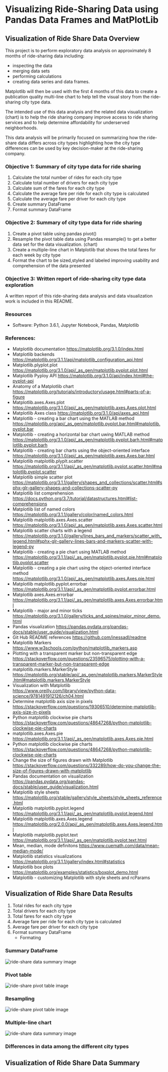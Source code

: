 # Visualizing Ride-Sharing Data using Pandas Data Frames and MatPlotLib

## Visualization of Ride Share Data Overview

This project is to perform exploratory data analysis on approximately 8 months of ride-sharing data including: 
* inspecting the data
* merging data sets
* performing calculations
* creating data series and data frames. 

Matplotlib will then be used with the first 4 months of this data to create a publication quality multi-line chart to help tell the visual story from the ride-sharing city type data.

The intended use of this data analysis and the related data visualization (chart) is to help the ride sharing company improve access to ride sharing services and to help determine affordability for underserved neighborhoods. 

This data analysis will be primarily focused on summarizing how the ride-share data differs across city types highlighting how the city type differences can be used by key decision-maker at the ride-sharing company.

### Objective 1: Summary of city type data for ride sharing
1. Calculate the total number of rides for each city type
2. Calculate total number of drivers for each city type
3. Calculate sum of the fares for each city type 
4. Calculate the average fare per ride for each city type is calculated
5. Calculate the average fare per driver for each city type 
6. Create summary DataFrame 
7. Format summary DataFrame

### Objective 2: Summary of city type data for ride sharing
1. Create a pivot table using pandas pivot() 
2. Resample the pivot table data using Pandas resample() to get a better data set for the data visualization. (chart)
3. Create a multiple-line chart in Matplotlib that shows the total fares for each week by city type
4. Format the chart to be sized,styled and labeled improving usability and comprehension of the data presented

### Objective 3: Written report of ride-sharing city type data exploration 
A written report of this ride-sharing data analysis and data visualization work is included in this README.

### Resources
- Software: Python 3.6.1, Jupyter Notebook, Pandas, Matplotlib
### References:
* Matplotlib documentation https://matplotlib.org/3.1.0/index.html
* Matplotlib backends https://matplotlib.org/3.1.1/api/matplotlib_configuration_api.html
* Matplotlib.plyplot.plot https://matplotlib.org/3.1.0/api/_as_gen/matplotlib.pyplot.plot.html
* Matplotlib Pyploy API https://matplotlib.org/3.1.0/api/index.html#the-pyplot-api
* Anatomy of a Matplotlib chart https://matplotlib.org/tutorials/introductory/usage.html#parts-of-a-figure
* Matplotlib.axes.Axes.plot https://matplotlib.org/3.1.0/api/_as_gen/matplotlib.axes.Axes.plot.html
* Matplotlib Axes class https://matplotlib.org/3.1.0/api/axes_api.html
* Matplotlib - creating a bar chart using the MATLAB method https://matplotlib.org/api/_as_gen/matplotlib.pyplot.bar.html#matplotlib.pyplot.bar
* Matplotlib - creating a horizontal bar chart uwing MATLAB method https://matplotlib.org/3.1.0/api/_as_gen/matplotlib.pyplot.barh.html#matplotlib.pyplot.barh
* Matplotlib - creating bar charts using the object-oriented interface https://matplotlib.org/3.1.0/api/_as_gen/matplotlib.axes.Axes.bar.html
* Matplotlib matplotlib.plyplt.scatter https://matplotlib.org/3.1.1/api/_as_gen/matplotlib.pyplot.scatter.html#matplotlib.pyplot.scatter
* Matplotlib simple scatter plot https://matplotlib.org/3.1.1/gallery/shapes_and_collections/scatter.html#sphx-glr-gallery-shapes-and-collections-scatter-py
* Matplotlib list comprehension https://docs.python.org/3.7/tutorial/datastructures.html#list-comprehensions
* Matplotlib list of named colors https://matplotlib.org/3.1.1/gallery/color/named_colors.html
* Matplotlib matplotlib.axes.Axes.scatter https://matplotlib.org/3.1.0/api/_as_gen/matplotlib.axes.Axes.scatter.html
* Matplotlib scatter charts with a legend https://matplotlib.org/3.1.0/gallery/lines_bars_and_markers/scatter_with_legend.html#sphx-glr-gallery-lines-bars-and-markers-scatter-with-legend-py
* Matplotlib - creating a pie chart using MATLAB method https://matplotlib.org/3.1.1/api/_as_gen/matplotlib.pyplot.pie.html#matplotlib.pyplot.scatter
* Matplotlib - creating a pie chart using the object-oriented interface method https://matplotlib.org/3.1.0/api/_as_gen/matplotlib.axes.Axes.pie.html
* Matplotlib matplotlib.pyplot.errorbar https://matplotlib.org/3.1.1/api/_as_gen/matplotlib.pyplot.errorbar.html
* Matplotlib axes.Axes.errorbar https://matplotlib.org/3.1.1/api/_as_gen/matplotlib.axes.Axes.errorbar.html
* Matplotlib  - major and minor ticks https://matplotlib.org/3.1.0/gallery/ticks_and_spines/major_minor_demo.html
* Pandas visualization https://pandas.pydata.org/pandas-docs/stable/user_guide/visualization.html
* Git Hub README references https://github.com/inessadl/readme
* Matplotlib Markers https://www.w3schools.com/python/matplotlib_markers.asp
* Plotting with a transparent marker but non-transparent edge https://stackoverflow.com/questions/23596575/plotting-with-a-transparent-marker-but-non-transparent-edge
* matplotlib.markers.MarkerStyle https://matplotlib.org/stable/api/_as_gen/matplotlib.markers.MarkerStyle.html#matplotlib.markers.MarkerStyle
* Visualization with Matplotlib https://www.oreilly.com/library/view/python-data-science/9781491912126/ch04.html
* Determine matplotlib axis size in pixels https://stackoverflow.com/questions/19306510/determine-matplotlib-axis-size-in-pixels
* Python matplotlib clockwise pie charts https://stackoverflow.com/questions/48647268/python-matplotlib-clockwise-pie-charts
* matplotlib.axes.Axes.pie https://matplotlib.org/3.1.1/api/_as_gen/matplotlib.axes.Axes.pie.html
* Python matplotlib clockwise pie charts https://stackoverflow.com/questions/48647268/python-matplotlib-clockwise-pie-charts
* Change the size of figures drawn with Matplotlib https://stackoverflow.com/questions/332289/how-do-you-change-the-size-of-figures-drawn-with-matplotlib
* Pandas documentation on visualization https://pandas.pydata.org/pandas-docs/stable/user_guide/visualization.html
* Matplotlib style sheets https://matplotlib.org/stable/gallery/style_sheets/style_sheets_reference.html
* Matplotlib matplotlib.pyplot.legend https://matplotlib.org/3.1.1/api/_as_gen/matplotlib.pyplot.legend.html
* Matplotlib matplotlib.axes.Axes.legend https://matplotlib.org/2.0.0/api/_as_gen/matplotlib.axes.Axes.legend.html
* Matplotlib matplotlib.pyplot.text https://matplotlib.org/3.1.1/api/_as_gen/matplotlib.pyplot.text.html
* Mean, median, mode definitons https://www.cuemath.com/data/mean-median-mode/
* Matplotlib statistics visualizations https://matplotlib.org/3.1.1/gallery/index.html#statistics
* Matplotlib box plots https://matplotlib.org/examples/statistics/boxplot_demo.html
* Matplotlib - customizing Matplotlib with style sheets and rcParams

## Visualization of Ride Share Data Results
1. Total rides for each city type
2. Total drivers for each city type
3. Total fares for each city type 
4. Average fare per ride for each city type is calculated
5. Average fare per driver for each city type 
6. Format summary DataFrame
   * Formating

### Summary DataFrame

![ride-share data summary image](/Resources/pyber_summary_dataframe.png)

### Pivot table

![ride-share pivot table image](/Resources/pivot_table.png)

### Resampling

![ride-share pivot table image](/Resources/resampling.png)

### Multiple-line chart

![ride-share data summary image](/Resources/fares_by_city_type_by_wk_mth_multi_line_chart.png)

### Differences in data among the different city types

## Visualization of Ride Share Data Summary

### 
